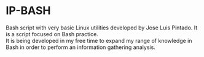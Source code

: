 # IP-BASH
Bash script with very basic Linux utilities developed by Jose Luis Pintado. 
It is a script focused on Bash practice.  
It is being developed in my free time to expand my range of knowledge in Bash in order to perform an information gathering analysis. 

